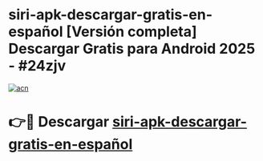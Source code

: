 # siri-apk-descargar-gratis-en-español  [Versión completa] Descargar Gratis para Android 2025 - #24zjv

[![acn](https://github.com/user-attachments/assets/0f9c940e-d8b0-45ae-aac7-cd30a18b3e1c)](https://apps.freeplayer.one?title=siri-apk-descargar-gratis-en-español&ref=9F)

# 👉🔴 Descargar [siri-apk-descargar-gratis-en-español](https://apps.freeplayer.one?title=siri-apk-descargar-gratis-en-español&ref=9F)